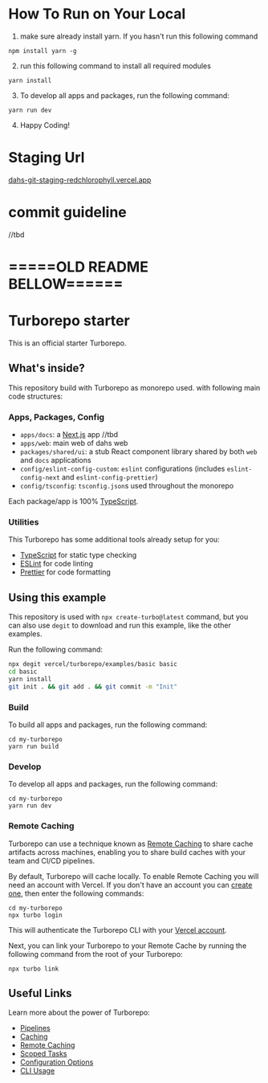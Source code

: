 # How To Run on Your Local

1. make sure already install yarn. If you hasn't run this following command

```
npm install yarn -g
```

2. run this following command to install all required modules

```
yarn install
```

3. To develop all apps and packages, run the following command:

```
yarn run dev
```

4. Happy Coding!

# Staging Url

[dahs-git-staging-redchlorophyll.vercel.app](https://dahs-git-staging-redchlorophyll.vercel.app/)

# commit guideline

//tbd

# =====OLD README BELLOW======

# Turborepo starter

This is an official starter Turborepo.

## What's inside?

This repository build with Turborepo as monorepo used. with following main code structures:

### Apps, Packages, Config

- `apps/docs`: a [Next.js](https://nextjs.org) app //tbd
- `apps/web`: main web of dahs web
- `packages/shared/ui`: a stub React component library shared by both `web` and `docs` applications
- `config/eslint-config-custom`: `eslint` configurations (includes `eslint-config-next` and `eslint-config-prettier`)
- `config/tsconfig`: `tsconfig.json`s used throughout the monorepo

Each package/app is 100% [TypeScript](https://www.typescriptlang.org/).

### Utilities

This Turborepo has some additional tools already setup for you:

- [TypeScript](https://www.typescriptlang.org/) for static type checking
- [ESLint](https://eslint.org/) for code linting
- [Prettier](https://prettier.io) for code formatting

## Using this example

This repository is used with `npx create-turbo@latest` command, but you can also use `degit` to
download and run this example, like the other examples.

Run the following command:

```sh
npx degit vercel/turborepo/examples/basic basic
cd basic
yarn install
git init . && git add . && git commit -m "Init"
```

### Build

To build all apps and packages, run the following command:

```
cd my-turborepo
yarn run build
```

### Develop

To develop all apps and packages, run the following command:

```
cd my-turborepo
yarn run dev
```

### Remote Caching

Turborepo can use a technique known as [Remote Caching](https://turborepo.org/docs/core-concepts/remote-caching) to share cache artifacts across machines, enabling you to share build caches with your team and CI/CD pipelines.

By default, Turborepo will cache locally. To enable Remote Caching you will need an account with Vercel. If you don't have an account you can [create one](https://vercel.com/signup), then enter the following commands:

```
cd my-turborepo
npx turbo login
```

This will authenticate the Turborepo CLI with your [Vercel account](https://vercel.com/docs/concepts/personal-accounts/overview).

Next, you can link your Turborepo to your Remote Cache by running the following command from the root of your Turborepo:

```
npx turbo link
```

## Useful Links

Learn more about the power of Turborepo:

- [Pipelines](https://turborepo.org/docs/core-concepts/pipelines)
- [Caching](https://turborepo.org/docs/core-concepts/caching)
- [Remote Caching](https://turborepo.org/docs/core-concepts/remote-caching)
- [Scoped Tasks](https://turborepo.org/docs/core-concepts/scopes)
- [Configuration Options](https://turborepo.org/docs/reference/configuration)
- [CLI Usage](https://turborepo.org/docs/reference/command-line-reference)

